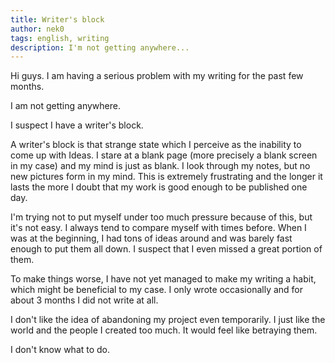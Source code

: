 ```yaml
---
title: Writer's block
author: nek0
tags: english, writing
description: I'm not getting anywhere...
---
```


Hi guys. I am having a serious problem with my writing for the past few months.

I am not getting anywhere.

I suspect I have a writer's block.

A writer's block is that strange state which I perceive as the inability to come
up with Ideas. I stare at a blank page (more precisely a blank screen in my
case) and my mind is just as blank. I look through my notes, but no new pictures
form in my mind. This is extremely frustrating and the longer it lasts the more
I doubt that my work is good enough to be published one day.

I'm trying not to put myself under too much pressure because of this, but it's
not easy. I always tend to compare myself with times before. When I was at the
beginning, I had tons of ideas around and was barely fast enough to put them all
down. I suspect that I even missed a great portion of them.

To make things worse, I have not yet managed to make my writing a habit, which
might be beneficial to my case. I only wrote occasionally and for about 3 months
I did not write at all.

I don't like the idea of abandoning my project even temporarily. I just like the
world and the people I created too much. It would feel like betraying them.

I don't know what to do.
